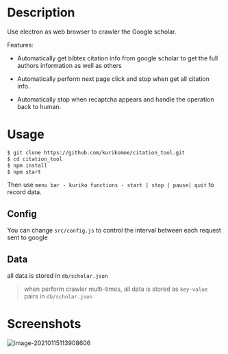 # Description

Use electron as web browser to crawler the Google scholar.

Features:

- Automatically get bibtex citation info from google scholar to get the full authors information as well as others

- Automatically perform next page click and stop when get all citation info.
- Automatically stop when recaptcha appears and handle the operation back to human.



# Usage

```bash
$ git clone https://github.com/kurikomoe/citation_tool.git
$ cd citation_tool
$ npm install
$ npm start
```

Then use `menu bar - kuriko functions - start | stop | pause| quit` to record data.

## Config

You can change `src/config.js` to control the interval between each request sent to google

## Data

all data is stored in `db/scholar.json` 

> when perform crawler multi-times, all data is stored as `key-value` pairs in `db/scholar.json`

# Screenshots
![image-20210115113908606](https://kurikomoe-1300672427.image.myqcloud.com/images/image-20210115113908606.png)
